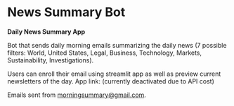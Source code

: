 # News Summary Bot

**Daily News Summary App**

Bot that sends daily morning emails summarizing the daily news (7 possible filters: World, United States, Legal, Business, Technology, 
Markets, Sustainability, Investigations). 

Users can enroll their email using streamlit app as well as preview current newsletters of the day.
App link: (currently deactivated due to API cost)

Emails sent from morningsummary@gmail.com.
